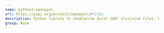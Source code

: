 ```yaml
---
name: python2-openpyxl
url: https://pypi.org/project/openpyxl/#files
description: Python library to read/write Excel 2007 xlsx/xlsm files. URL : https://pypi.org/project/openpyxl/#files Groups : None
group: None
---
```

